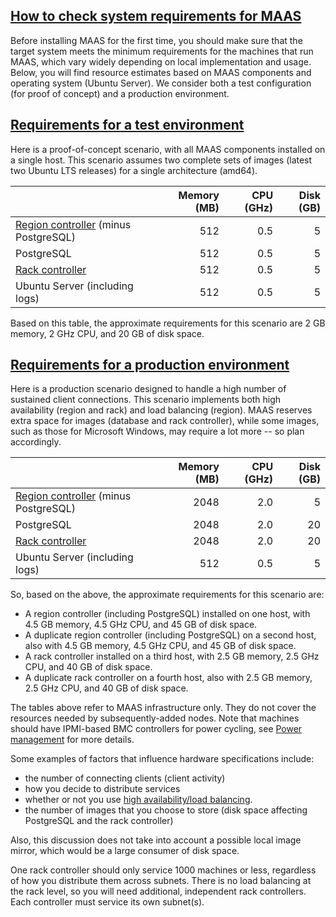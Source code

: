 <!-- "MAAS installation requirements" -->
<a href="#heading--check-system-requirements-for-maas"><h2 id="heading--check-system-requirements-for-maas">How to check system requirements for MAAS</h2></a>

Before installing MAAS for the first time, you should make sure that the target system meets the minimum requirements for the machines that run MAAS, which vary widely depending on local implementation and usage.  Below, you will find resource estimates based on MAAS components and operating system (Ubuntu Server). We consider both a test configuration (for proof of concept) and a production environment.

<a href="#heading--test-environment"><h2 id="heading--test-environment">Requirements for a test environment</h2></a>

Here is a proof-of-concept scenario, with all MAAS components installed on a single host. This scenario assumes two complete sets of images (latest two Ubuntu LTS releases) for a single architecture (amd64).

| | Memory (MB) | CPU (GHz) | Disk (GB) |
|:---|----:|----:|----:|
| [Region controller](/t/maas-concepts-and-terms-reference/785#heading--controllers) (minus PostgreSQL) | 512 | 0.5 | 5 |
| PostgreSQL | 512 | 0.5 | 5 |
| [Rack controller](/t/maas-concepts-and-terms-reference/785#heading--controllers") | 512 | 0.5 | 5 |
| Ubuntu Server (including logs)| 512 | 0.5 | 5 |

Based on this table, the approximate requirements for this scenario are 2 GB memory, 2 GHz CPU, and 20 GB of disk space.

<a href="#heading--production-environment"><h2 id="heading--production-environment">Requirements for a production environment</h2></a>

Here is a production scenario designed to handle a high number of sustained client connections. This scenario implements both high availability (region and rack) and load balancing (region). MAAS reserves extra space for images (database and rack controller), while some images, such as those for Microsoft Windows, may require a lot more -- so plan accordingly.

| | Memory (MB) | CPU (GHz) | Disk (GB) |
|:---|----:|----:|----:|
| [Region controller](/t/maas-concepts-and-terms-reference/785#heading--controllers) (minus PostgreSQL) | 2048 | 2.0 | 5 |
| PostgreSQL | 2048 | 2.0 | 20 |
| [Rack controller](/t/maas-concepts-and-terms-reference/785#heading--controllers") | 2048 | 2.0 | 20 |
| Ubuntu Server (including logs)| 512 | 0.5 | 5 |

So, based on the above, the approximate requirements for this scenario are:

- A region controller (including PostgreSQL) installed on one host, with 4.5 GB memory, 4.5 GHz CPU, and 45 GB of disk space.
- A duplicate region controller (including PostgreSQL) on a second host, also with 4.5 GB memory, 4.5 GHz CPU, and 45 GB of disk space.
- A rack controller installed on a third host, with 2.5 GB memory, 2.5 GHz CPU, and 40 GB of disk space.
- A duplicate rack controller on a fourth host, also with 2.5 GB memory, 2.5 GHz CPU, and 40 GB of disk space.

The tables above refer to MAAS infrastructure only. They do not cover the resources needed by subsequently-added nodes. Note that machines should have IPMI-based BMC controllers for power cycling, see [Power management](/t/power-management-reference/5246) for more details.

Some examples of factors that influence hardware specifications include:

- the number of connecting clients (client activity)
- how you decide to distribute services
- whether or not you use [high availability/load balancing](/t/how-to-enable-high-availability/5120).
- the number of images that you choose to store (disk space affecting PostgreSQL and the rack controller)

Also, this discussion does not take into account a possible local image mirror, which would be a large consumer of disk space.

One rack controller should only service 1000 machines or less, regardless of how you distribute them across subnets. There is no load balancing at the rack level, so you will need additional, independent rack controllers. Each controller must service its own subnet(s).
